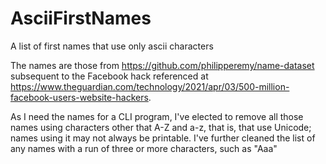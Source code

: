 # AsciiFirstNames
A list of first names that use only ascii characters

The names are those from https://github.com/philipperemy/name-dataset subsequent to the Facebook hack referenced at https://www.theguardian.com/technology/2021/apr/03/500-million-facebook-users-website-hackers. 

As I need the names for a CLI program, I've elected to remove all those names using characters other that A-Z and a-z, that is, that use Unicode; names using it may not always be printable. I've further cleaned the list of any names with a run of three or more characters, such as "Aaa"
